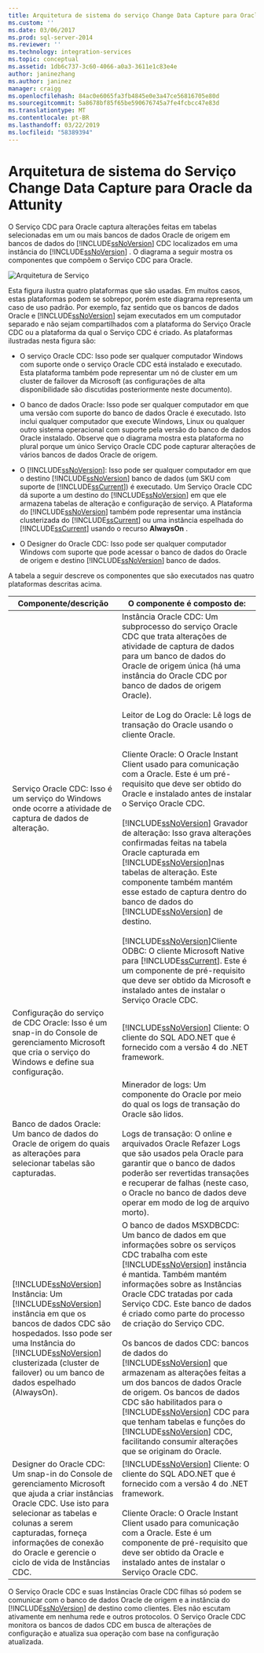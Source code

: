 ```yaml
---
title: Arquitetura de sistema do serviço Change Data Capture para Oracle da Attunity | Microsoft Docs
ms.custom: ''
ms.date: 03/06/2017
ms.prod: sql-server-2014
ms.reviewer: ''
ms.technology: integration-services
ms.topic: conceptual
ms.assetid: 1db6c737-3c60-4066-a0a3-3611e1c83e4e
author: janinezhang
ms.author: janinez
manager: craigg
ms.openlocfilehash: 84ac0e6065fa3fb4845e0e3a47ce56816705e80d
ms.sourcegitcommit: 5a8678bf85f65be590676745a7fe4fcbcc47e83d
ms.translationtype: MT
ms.contentlocale: pt-BR
ms.lasthandoff: 03/22/2019
ms.locfileid: "58389394"
---
```

# <a name="change-data-capture-service-for-oracle-by-attunity-system-architecture"></a>Arquitetura de sistema do Serviço Change Data Capture para Oracle da Attunity
  O Serviço CDC para Oracle captura alterações feitas em tabelas selecionadas em um ou mais bancos de dados Oracle de origem em bancos de dados do [!INCLUDE[ssNoVersion](../../../includes/ssnoversion-md.md)] CDC localizados em uma instância do [!INCLUDE[ssNoVersion](../../../includes/ssnoversion-md.md)] . O diagrama a seguir mostra os componentes que compõem o Serviço CDC para Oracle.  
  
 ![Arquitetura de Serviço](../media/service-architecture.gif "Arquitetura de Serviço")  
  
 Esta figura ilustra quatro plataformas que são usadas. Em muitos casos, estas plataformas podem se sobrepor, porém este diagrama representa um caso de uso padrão. Por exemplo, faz sentido que os bancos de dados Oracle e [!INCLUDE[ssNoVersion](../../../includes/ssnoversion-md.md)] sejam executados em um computador separado e não sejam compartilhados com a plataforma do Serviço Oracle CDC ou a plataforma da qual o Serviço CDC é criado. As plataformas ilustradas nesta figura são:  
  
-   O serviço Oracle CDC: Isso pode ser qualquer computador Windows com suporte onde o serviço Oracle CDC está instalado e executado. Esta plataforma também pode representar um nó de cluster em um cluster de failover da Microsoft (as configurações de alta disponibilidade são discutidas posteriormente neste documento).  
  
-   O banco de dados Oracle: Isso pode ser qualquer computador em que uma versão com suporte do banco de dados Oracle é executado. Isto inclui qualquer computador que execute Windows, Linux ou qualquer outro sistema operacional com suporte pela versão do banco de dados Oracle instalado. Observe que o diagrama mostra esta plataforma no plural porque um único Serviço Oracle CDC pode capturar alterações de vários bancos de dados Oracle de origem.  
  
-   O [!INCLUDE[ssNoVersion](../../../includes/ssnoversion-md.md)]: Isso pode ser qualquer computador em que o destino [!INCLUDE[ssNoVersion](../../../includes/ssnoversion-md.md)] banco de dados (um SKU com suporte de [!INCLUDE[ssCurrent](../../../includes/sscurrent-md.md)]) é executado. Um Serviço Oracle CDC dá suporte a um destino do [!INCLUDE[ssNoVersion](../../../includes/ssnoversion-md.md)] em que ele armazena tabelas de alteração e configuração de serviço. A Plataforma do [!INCLUDE[ssNoVersion](../../../includes/ssnoversion-md.md)] também pode representar uma instância clusterizada do [!INCLUDE[ssCurrent](../../../includes/sscurrent-md.md)] ou uma instância espelhada do [!INCLUDE[ssCurrent](../../../includes/sscurrent-md.md)] usando o recurso **AlwaysOn** .  
  
-   O Designer do Oracle CDC: Isso pode ser qualquer computador Windows com suporte que pode acessar o banco de dados do Oracle de origem e destino [!INCLUDE[ssNoVersion](../../../includes/ssnoversion-md.md)] banco de dados.  
  
 A tabela a seguir descreve os componentes que são executados nas quatro plataformas descritas acima.  
  
|Componente/descrição|O componente é composto de:|  
|----------------------------|----------------------------|  
|Serviço Oracle CDC: Isso é um serviço do Windows onde ocorre a atividade de captura de dados de alteração.|Instância Oracle CDC: Um subprocesso do serviço Oracle CDC que trata alterações de atividade de captura de dados para um banco de dados do Oracle de origem única (há uma instância do Oracle CDC por banco de dados de origem Oracle).<br /><br /> Leitor de Log do Oracle: Lê logs de transação do Oracle usando o cliente Oracle.<br /><br /> Cliente Oracle: O Oracle Instant Client usado para comunicação com a Oracle. Este é um pré-requisito que deve ser obtido do Oracle e instalado antes de instalar o Serviço Oracle CDC.<br /><br /> [!INCLUDE[ssNoVersion](../../../includes/ssnoversion-md.md)] Gravador de alteração: Isso grava alterações confirmadas feitas na tabela Oracle capturada em [!INCLUDE[ssNoVersion](../../../includes/ssnoversion-md.md)]nas tabelas de alteração. Este componente também mantém esse estado de captura dentro do banco de dados do [!INCLUDE[ssNoVersion](../../../includes/ssnoversion-md.md)] de destino.<br /><br /> [!INCLUDE[ssNoVersion](../../../includes/ssnoversion-md.md)]Cliente ODBC: O cliente Microsoft Native para [!INCLUDE[ssCurrent](../../../includes/sscurrent-md.md)]. Este é um componente de pré-requisito que deve ser obtido da Microsoft e instalado antes de instalar o Serviço Oracle CDC.|  
|Configuração do serviço de CDC Oracle: Isso é um snap-in do Console de gerenciamento Microsoft que cria o serviço do Windows e define sua configuração.|[!INCLUDE[ssNoVersion](../../../includes/ssnoversion-md.md)] Cliente: O cliente do SQL ADO.NET que é fornecido com a versão 4 do .NET framework.|  
|Banco de dados Oracle: Um banco de dados do Oracle de origem do quais as alterações para selecionar tabelas são capturadas.|Minerador de logs: Um componente do Oracle por meio do qual os logs de transação do Oracle são lidos.<br /><br /> Logs de transação: O online e arquivados Oracle Refazer Logs que são usados pela Oracle para garantir que o banco de dados poderão ser revertidas transações e recuperar de falhas (neste caso, o Oracle no banco de dados deve operar em modo de log de arquivo morto).|  
|[!INCLUDE[ssNoVersion](../../../includes/ssnoversion-md.md)] Instância: Um [!INCLUDE[ssNoVersion](../../../includes/ssnoversion-md.md)] instância em que os bancos de dados CDC são hospedados. Isso pode ser uma Instância do [!INCLUDE[ssNoVersion](../../../includes/ssnoversion-md.md)] clusterizada (cluster de failover) ou um banco de dados espelhado (AlwaysOn).|O banco de dados MSXDBCDC: Um banco de dados em que informações sobre os serviços CDC trabalha com este [!INCLUDE[ssNoVersion](../../../includes/ssnoversion-md.md)] instância é mantida. Também mantém informações sobre as Instâncias Oracle CDC tratadas por cada Serviço CDC. Este banco de dados é criado como parte do processo de criação do Serviço CDC.<br /><br /> Os bancos de dados CDC: bancos de dados do [!INCLUDE[ssNoVersion](../../../includes/ssnoversion-md.md)] que armazenam as alterações feitas a um dos bancos de dados Oracle de origem. Os bancos de dados CDC são habilitados para o [!INCLUDE[ssNoVersion](../../../includes/ssnoversion-md.md)] CDC para que tenham tabelas e funções do [!INCLUDE[ssNoVersion](../../../includes/ssnoversion-md.md)] CDC, facilitando consumir alterações que se originam do Oracle.|  
|Designer do Oracle CDC: Um snap-in do Console de gerenciamento Microsoft que ajuda a criar instâncias Oracle CDC. Use isto para selecionar as tabelas e colunas a serem capturadas, forneça informações de conexão do Oracle e gerencie o ciclo de vida de Instâncias CDC.|[!INCLUDE[ssNoVersion](../../../includes/ssnoversion-md.md)] Cliente: O cliente do SQL ADO.NET que é fornecido com a versão 4 do .NET framework.<br /><br /> Cliente Oracle: O Oracle Instant Client usado para comunicação com a Oracle. Este é um componente de pré-requisito que deve ser obtido da Oracle e instalado antes de instalar o Serviço Oracle CDC.|  
  
 O Serviço Oracle CDC e suas Instâncias Oracle CDC filhas só podem se comunicar com o banco de dados Oracle de origem e a instância do [!INCLUDE[ssNoVersion](../../../includes/ssnoversion-md.md)] de destino como clientes. Eles não escutam ativamente em nenhuma rede e outros protocolos. O Serviço Oracle CDC monitora os bancos de dados CDC em busca de alterações de configuração e atualiza sua operação com base na configuração atualizada.  
  
  
